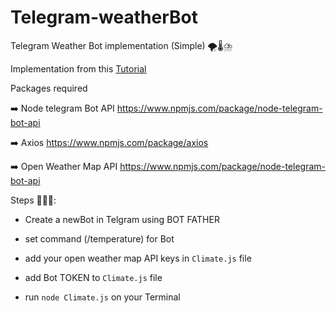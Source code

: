 # Telegram-weatherBot 

Telegram Weather Bot implementation (Simple) 🌪️🌡️⛈️

Implementation from this [Tutorial](https://chatbotslife.com/how-to-write-the-weather-telegram-bot-using-node-5d8efdd46d22)

Packages required

➡️ Node telegram Bot API <https://www.npmjs.com/package/node-telegram-bot-api>

➡️ Axios <https://www.npmjs.com/package/axios>

➡️ Open Weather Map API <https://www.npmjs.com/package/node-telegram-bot-api>

Steps 🧑🏽‍💻:

- Create a newBot in Telgram using BOT FATHER

- set command (/temperature) for Bot

- add your open weather map API keys in ```Climate.js``` file

- add Bot TOKEN to ```Climate.js``` file

- run ```node Climate.js``` on your Terminal
